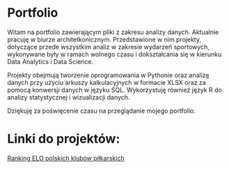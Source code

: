 # Portfolio

Witam na portfolio zawierającym pliki z zakresu analizy danych. 
Aktualnie pracuję w biurze architetkonicznym. Przedstawione w nim projekty, dotyczące przede wszystkim analiz w zakresie wydarzeń sportowych, 
wykonywane były w ramach wolnego czasu i dokształcania się w kierunku Data Analytics i Data Science.

Projekty obejmują tworzenie oprogramowania w Pythonie oraz analizę danych przy użyciu arkuszy kalkulacyjnych w formacie XLSX oraz za pomocą konwersji danych w języku SQL. 
Wykorzystuję również język R do analizy statystycznej i wizualizacji danych.

Dziękuję za poświęcenie czasu na przeglądanie mojego portfolio.


# Linki do projektów:
[Ranking ELO polskich klubów piłkarskich](https://github.com/PCzarnomysy/Portfolio/tree/main/Ranking_Elo)
